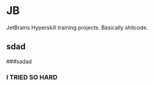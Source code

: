 # JB
JetBrains
Hyperskill training projects. Basically shitcode.
## sdad
###sadad

### I TRIED SO HARD
